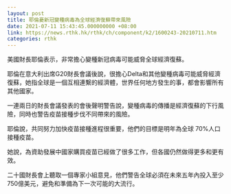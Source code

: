 ```yaml
---
layout: post
title: 耶倫憂新冠變種病毒為全球經濟復蘇帶來風險
date: 2021-07-11 15:43:45.000000000 +08:00
link: https://news.rthk.hk/rthk/ch/component/k2/1600243-20210711.htm
categories: rthk
---
```


美國財長耶倫表示，非常擔心變種新冠病毒可能威脅全球經濟復蘇。

耶倫在意大利出席G20財長會議後說，很擔心Delta和其他變種病毒可能威脅經濟復蘇，她指全球是一個互相連繫的經濟體，世界任何地方發生的事，都會影響所有其他國家。

一連兩日的財長會議發表的會後聲明警告說，變種病毒的傳播是經濟復蘇的下行風險，同時也警告疫苗接種步伐不同帶來的風險。

耶倫說，共同努力加快疫苗接種進程很重要，他們的目標是明年為全球 70%人口接種疫苗。

她說，為資助發展中國家購買疫苗已經做了很多工作，但各國仍然做得更多和更有效。

二十國財長會上聽取一個專家小組意見，他們警告全球必須在未來五年內投入至少750億美元，避免和準備為下一次可能的大流行。
